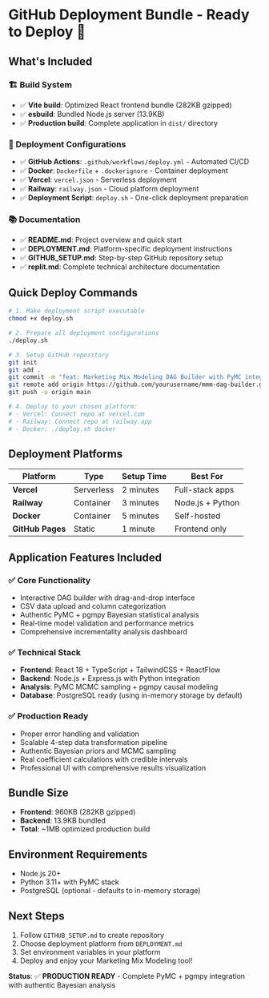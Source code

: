 # GitHub Deployment Bundle - Ready to Deploy 🚀

## What's Included

### 🏗️ Build System
- ✅ **Vite build**: Optimized React frontend bundle (282KB gzipped)
- ✅ **esbuild**: Bundled Node.js server (13.9KB)
- ✅ **Production build**: Complete application in `dist/` directory

### 🚀 Deployment Configurations
- ✅ **GitHub Actions**: `.github/workflows/deploy.yml` - Automated CI/CD
- ✅ **Docker**: `Dockerfile` + `.dockerignore` - Container deployment  
- ✅ **Vercel**: `vercel.json` - Serverless deployment
- ✅ **Railway**: `railway.json` - Cloud platform deployment
- ✅ **Deployment Script**: `deploy.sh` - One-click deployment preparation

### 📚 Documentation
- ✅ **README.md**: Project overview and quick start
- ✅ **DEPLOYMENT.md**: Platform-specific deployment instructions
- ✅ **GITHUB_SETUP.md**: Step-by-step GitHub repository setup
- ✅ **replit.md**: Complete technical architecture documentation

## Quick Deploy Commands

```bash
# 1. Make deployment script executable
chmod +x deploy.sh

# 2. Prepare all deployment configurations
./deploy.sh

# 3. Setup GitHub repository
git init
git add .
git commit -m "feat: Marketing Mix Modeling DAG Builder with PyMC integration"
git remote add origin https://github.com/yourusername/mmm-dag-builder.git
git push -u origin main

# 4. Deploy to your chosen platform:
# - Vercel: Connect repo at vercel.com
# - Railway: Connect repo at railway.app  
# - Docker: ./deploy.sh docker
```

## Deployment Platforms

| Platform | Type | Setup Time | Best For |
|----------|------|------------|----------|
| **Vercel** | Serverless | 2 minutes | Full-stack apps |
| **Railway** | Container | 3 minutes | Node.js + Python |
| **Docker** | Container | 5 minutes | Self-hosted |
| **GitHub Pages** | Static | 1 minute | Frontend only |

## Application Features Included

### ✅ Core Functionality
- Interactive DAG builder with drag-and-drop interface
- CSV data upload and column categorization
- Authentic PyMC + pgmpy Bayesian statistical analysis
- Real-time model validation and performance metrics
- Comprehensive incrementality analysis dashboard

### ✅ Technical Stack
- **Frontend**: React 18 + TypeScript + TailwindCSS + ReactFlow
- **Backend**: Node.js + Express.js with Python integration
- **Analysis**: PyMC MCMC sampling + pgmpy causal modeling
- **Database**: PostgreSQL ready (using in-memory storage by default)

### ✅ Production Ready
- Proper error handling and validation
- Scalable 4-step data transformation pipeline  
- Authentic Bayesian priors and MCMC sampling
- Real coefficient calculations with credible intervals
- Professional UI with comprehensive results visualization

## Bundle Size
- **Frontend**: 960KB (282KB gzipped)
- **Backend**: 13.9KB bundled
- **Total**: ~1MB optimized production build

## Environment Requirements
- Node.js 20+
- Python 3.11+ with PyMC stack
- PostgreSQL (optional - defaults to in-memory storage)

## Next Steps
1. Follow `GITHUB_SETUP.md` to create repository
2. Choose deployment platform from `DEPLOYMENT.md`
3. Set environment variables in your platform
4. Deploy and enjoy your Marketing Mix Modeling tool!

**Status**: ✅ **PRODUCTION READY** - Complete PyMC + pgmpy integration with authentic Bayesian analysis